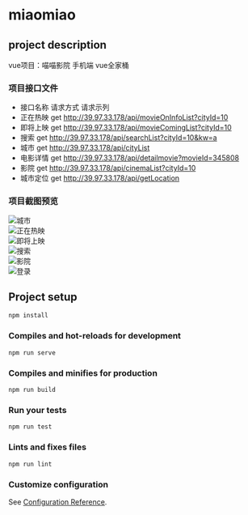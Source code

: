 # miaomiao

## project description
vue项目：喵喵影院 手机端
vue全家桶

### 项目接口文件
* 接口名称	请求方式	请求示列
* 正在热映	get	       http://39.97.33.178/api/movieOnInfoList?cityId=10
* 即将上映	get        http://39.97.33.178/api/movieComingList?cityId=10
* 搜索	    get        http://39.97.33.178/api/searchList?cityId=10&kw=a
* 城市	    get	       http://39.97.33.178/api/cityList
* 电影详情	get	       http://39.97.33.178/api/detailmovie?movieId=345808
* 影院	    get   	   http://39.97.33.178/api/cinemaList?cityId=10
* 城市定位	get	       http://39.97.33.178/api/getLocation

### 项目截图预览
![城市](https://github.com/dhhjk/miaomiao/raw/setData/src/assets/photo1/city.png)               
![正在热映](https://github.com/dhhjk/miaomiao/raw/setData/src/assets/photo1/hot.png)          
![即将上映](https://github.com/dhhjk/miaomiao/raw/setData/src/assets/photo1/coming.png)           
![搜索](https://github.com/dhhjk/miaomiao/raw/setData/src/assets/photo1/search.png)             
![影院](https://github.com/dhhjk/miaomiao/raw/setData/src/assets/photo1/cinema.png)               
![登录](https://github.com/dhhjk/miaomiao/raw/setData/src/assets/photo1/login.png)              
## Project setup
```
npm install
```

### Compiles and hot-reloads for development
```
npm run serve
```

### Compiles and minifies for production
```
npm run build
```

### Run your tests
```
npm run test
```

### Lints and fixes files
```
npm run lint
```

### Customize configuration
See [Configuration Reference](https://cli.vuejs.org/config/).

